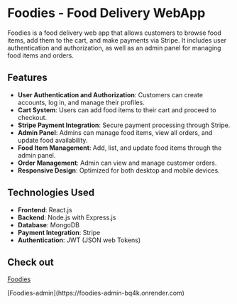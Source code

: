 # Foodies - Food Delivery WebApp

Foodies is a food delivery web app that allows customers to browse food items, add them to the cart, and make payments via Stripe. It includes user authentication and authorization, as well as an admin panel for managing food items and orders.

## Features

- **User Authentication and Authorization**: Customers can create accounts, log in, and manage their profiles.
- **Cart System**: Users can add food items to their cart and proceed to checkout.
- **Stripe Payment Integration**: Secure payment processing through Stripe.
- **Admin Panel**: Admins can manage food items, view all orders, and update food availability.
- **Food Item Management**: Add, list, and update food items through the admin panel.
- **Order Management**: Admin can view and manage customer orders.
- **Responsive Design**: Optimized for both desktop and mobile devices.


 ## Technologies Used

- **Frontend**: React.js
- **Backend**: Node.js with Express.js
- **Database**: MongoDB
- **Payment Integration**: Stripe
- **Authentication**: JWT (JSON web Tokens)

## Check out
 [Foodies](https://foodies-pkvw.onrender.com)
 <br>
 </hr>
 [Foodies-admin](https://foodies-admin-bq4k.onrender.com)